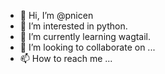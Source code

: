 - 👋 Hi, I’m @pnicen
- 👀 I’m interested in python.
- 🌱 I’m currently learning wagtail.
- 💞️ I’m looking to collaborate on ...
- 📫 How to reach me ...

<!---
pnicen/pnicen is a ✨ special ✨ repository because its `README.md` (this file) appears on your GitHub profile.
You can click the Preview link to take a look at your changes.
--->
